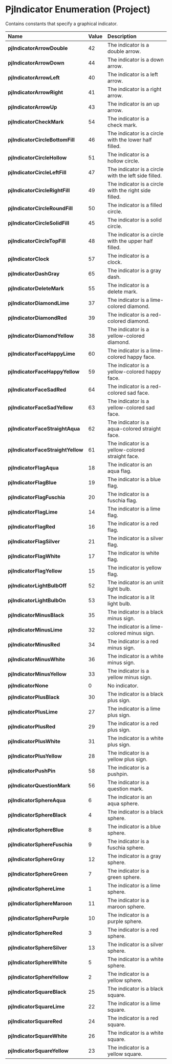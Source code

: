 
# PjIndicator Enumeration (Project)

Contains constants that specify a graphical indicator.



|**Name**|**Value**|**Description**|
|:-----|:-----|:-----|
|**pjIndicatorArrowDouble**|42|The indicator is a double arrow.|
|**pjIndicatorArrowDown**|44|The indicator is a down arrow.|
|**pjIndicatorArrowLeft**|40|The indicator is a left arrow.|
|**pjIndicatorArrowRight**|41|The indicator is a right arrow.|
|**pjIndicatorArrowUp**|43|The indicator is an up arrow.|
|**pjIndicatorCheckMark**|54|The indicator is a check mark.|
|**pjIndicatorCircleBottomFill**|46|The indicator is a circle with the lower half filled.|
|**pjIndicatorCircleHollow**|51|The indicator is a hollow circle.|
|**pjIndicatorCircleLeftFill**|47|The indicator is a circle with the left side filled.|
|**pjIndicatorCircleRightFill**|49|The indicator is a circle with the right side filled.|
|**pjIndicatorCircleRoundFill**|50|The indicator is a filled circle. |
|**pjIndicatorCircleSolidFill**|45|The indicator is a solid circle.|
|**pjIndicatorCircleTopFill**|48|The indicator is a circle with the upper half filled. |
|**pjIndicatorClock**|57|The indicator is a clock.|
|**pjIndicatorDashGray**|65|The indicator is a gray dash.|
|**pjIndicatorDeleteMark**|55|The indicator is a delete mark.|
|**pjIndicatorDiamondLime**|37|The indicator is a lime-colored diamond.|
|**pjIndicatorDiamondRed**|39|The indicator is a red-colored diamond.|
|**pjIndicatorDiamondYellow**|38|The indicator is a yellow-colored diamond.|
|**pjIndicatorFaceHappyLime**|60|The indicator is a lime-colored happy face.|
|**pjIndicatorFaceHappyYellow**|59|The indicator is a yellow-colored happy face.|
|**pjIndicatorFaceSadRed**|64|The indicator is a red-colored sad face.|
|**pjIndicatorFaceSadYellow**|63|The indicator is a yellow-colored sad face.|
|**pjIndicatorFaceStraightAqua**|62|The indicator is a aqua-colored straight face.|
|**pjIndicatorFaceStraightYellow**|61|The indicator is a yellow-colored straight face.|
|**pjIndicatorFlagAqua**|18|The indicator is an aqua flag.|
|**pjIndicatorFlagBlue**|19|The indicator is a blue flag.|
|**pjIndicatorFlagFuschia**|20|The indicator is a fuschia flag.|
|**pjIndicatorFlagLime**|14|The indicator is a lime flag.|
|**pjIndicatorFlagRed**|16|The indicator is a red flag.|
|**pjIndicatorFlagSilver**|21|The indicator is a silver flag.|
|**pjIndicatorFlagWhite**|17|The indicator is white flag.|
|**pjIndicatorFlagYellow**|15|The indicator is yellow flag.|
|**pjIndicatorLightBulbOff**|52|The indicator is an unlit light bulb.|
|**pjIndicatorLightBulbOn**|53|The indicator is a lit light bulb.|
|**pjIndicatorMinusBlack**|35|The indicator is a black minus sign.|
|**pjIndicatorMinusLime**|32|The indicator is a lime-colored minus sign.|
|**pjIndicatorMinusRed**|34|The indicator is a red minus sign.|
|**pjIndicatorMinusWhite**|36|The indicator is a white minus sign.|
|**pjIndicatorMinusYellow**|33|The indicator is a yellow minus sign.|
|**pjIndicatorNone**|0|No indicator. |
|**pjIndicatorPlusBlack**|30|The indicator is a black plus sign.|
|**pjIndicatorPlusLime**|27|The indicator is a lime plus sign.|
|**pjIndicatorPlusRed**|29|The indicator is a red plus sign.|
|**pjIndicatorPlusWhite**|31|The indicator is a white plus sign.|
|**pjIndicatorPlusYellow**|28|The indicator is a yellow plus sign.|
|**pjIndicatorPushPin**|58|The indicator is a pushpin.|
|**pjIndicatorQuestionMark**|56|The indicator is a question mark.|
|**pjIndicatorSphereAqua**|6|The indicator is an aqua sphere.|
|**pjIndicatorSphereBlack**|4|The indicator is a black sphere.|
|**pjIndicatorSphereBlue**|8|The indicator is a blue sphere.|
|**pjIndicatorSphereFuschia**|9|The indicator is a fuschia sphere.|
|**pjIndicatorSphereGray**|12|The indicator is a gray sphere.|
|**pjIndicatorSphereGreen**|7|The indicator is a green sphere.|
|**pjIndicatorSphereLime**|1|The indicator is a lime sphere.|
|**pjIndicatorSphereMaroon**|11|The indicator is a maroon sphere.|
|**pjIndicatorSpherePurple**|10|The indicator is a purple sphere.|
|**pjIndicatorSphereRed**|3|The indicator is a red sphere.|
|**pjIndicatorSphereSilver**|13|The indicator is a silver sphere.|
|**pjIndicatorSphereWhite**|5|The indicator is a white sphere.|
|**pjIndicatorSphereYellow**|2|The indicator is a yellow sphere.|
|**pjIndicatorSquareBlack**|25|The indicator is a black square.|
|**pjIndicatorSquareLime**|22|The indicator is a lime square.|
|**pjIndicatorSquareRed**|24|The indicator is a red square.|
|**pjIndicatorSquareWhite**|26|The indicator is a white square.|
|**pjIndicatorSquareYellow**|23|The indicator is a yellow square.|
